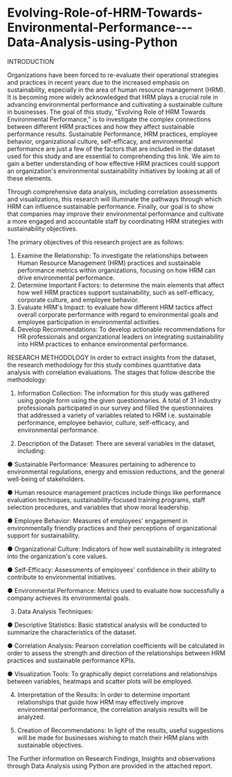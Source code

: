 # Evolving-Role-of-HRM-Towards-Environmental-Performance---Data-Analysis-using-Python

INTRODUCTION

Organizations have been forced to re-evaluate their operational strategies and practices in recent years due to the increased emphasis on sustainability, especially in the area of human resource management (HRM). It is becoming more widely acknowledged that HRM plays a crucial role in advancing environmental performance and cultivating a sustainable culture in businesses. The goal of this study, "Evolving Role of HRM Towards Environmental Performance," is to investigate the complex connections between different HRM practices and how they affect sustainable performance results. Sustainable Performance, HRM practices, employee behavior, organizational culture, self-efficacy, and environmental performance are just a few of the factors that are included in the dataset used for this study and are essential to comprehending this link. We aim to gain a better understanding of how effective HRM practices could support an organization's environmental sustainability initiatives by looking at all of these elements.

Through comprehensive data analysis, including correlation assessments and visualizations, this research will illuminate the pathways through which HRM can influence sustainable performance. Finally, our
goal is to show that companies may improve their environmental performance and cultivate a more engaged and accountable staff by coordinating HRM strategies with sustainability objectives.

The primary objectives of this research project are as follows:
1. Examine the Relationship: To investigate the relationships between Human Resource Management (HRM) practices and sustainable performance metrics within organizations, focusing on how HRM can drive environmental performance.
2. Determine Important Factors: to determine the main elements that affect how well HRM practices support sustainability, such as self-efficacy, corporate culture, and employee behavior.
3. Evaluate HRM's Impact: to evaluate how different HRM tactics affect overall corporate performance with regard to environmental goals and employee participation in environmental activities.
4. Develop Recommendations: To develop actionable recommendations for HR professionals and organizational leaders on integrating sustainability into HRM practices to enhance environmental performance.

RESEARCH METHODOLOGY
In order to extract insights from the dataset, the research methodology for this study combines quantitative data analysis with correlation evaluations. The stages that follow describe the methodology:
1. Information Collection: The information for this study was gathered using google form using the given questionnaries. A total of 31 industry professionals participated in our survey and filled the questionnaires that addressed a variety of variables related to HRM i.e. sustainable performance, employee behavior, culture, self-efficacy, and environmental performance.
   
2. Description of the Dataset: There are several variables in the dataset, including:

● Sustainable Performance: Measures pertaining to adherence to environmental regulations, energy and emission reductions, and the general well-being of stakeholders.

● Human resource management practices include things like performance evaluation techniques, sustainability-focused training programs, staff selection procedures, and variables that show moral leadership.

● Employee Behavior: Measures of employees' engagement in environmentally friendly practices and their perceptions of organizational support for sustainability.

● Organizational Culture: Indicators of how well sustainability is integrated into the organization's core values.

● Self-Efficacy: Assessments of employees' confidence in their ability to contribute to environmental initiatives.

● Environmental Performance: Metrics used to evaluate how successfully a company achieves its environmental goals.

3. Data Analysis Techniques:

● Descriptive Statistics: Basic statistical analysis will be conducted to summarize the characteristics of the dataset.

● Correlation Analysis: Pearson correlation coefficients will be calculated in order to assess the strength and direction of the relationships between HRM practices and sustainable performance KPIs.

● Visualization Tools: To graphically depict correlations and relationships between variables, heatmaps and scatter plots will be employed.

4. Interpretation of the Results: In order to determine important relationships that guide how HRM may effectively improve environmental performance, the correlation analysis results will be analyzed.

5. Creation of Recommendations: In light of the results, useful suggestions will be made for businesses wishing to match their HRM plans with sustainable objectives.

The Further information on Research Findings, Insights and observations through Data Analysis using Python are provided in the attached report.

